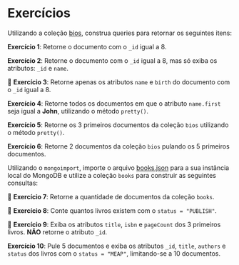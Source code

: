 # Exercícios

Utilizando a coleção [bios](https://docs.mongodb.com/manual/reference/bios-example-collection/), construa queries para retornar os seguintes itens:

**Exercício 1**: Retorne o documento com o `_id` igual a 8.

**Exercício 2**: Retorne o documento com o `_id` igual a 8, mas só exiba os atributos: `_id` e `name`.

🚀 **Exercício 3**: Retorne apenas os atributos `name` e `birth` do documento com o `_id` igual a 8.

**Exercício 4**: Retorne todos os documentos em que o atributo `name.first` seja igual a **John**, utilizando o método `pretty()`.

**Exercício 5**: Retorne os 3 primeiros documentos da coleção `bios` utilizando o método `pretty()`.

**Exercício 6**: Retorne 2 documentos da coleção `bios` pulando os 5 primeiros documentos.

Utilizando o `mongoimport`, importe o arquivo [books.json](https://assets.app.betrybe.com/back-end/mongodb/books-48d15e4d8924badc2308cc4a62eb3ea4.json) para a sua instância local do MongoDB e utilize a coleção `books` para construir as seguintes consultas:

🚀 **Exercício 7**: Retorne a quantidade de documentos da coleção `books`.

🚀 **Exercício 8**: Conte quantos livros existem com o `status = "PUBLISH"`.

🚀 **Exercício 9**: Exiba os atributos `title`, `isbn` e `pageCount` dos 3 primeiros livros. **NÃO** retorne o atributo `_id`.

**Exercício 10**: Pule 5 documentos e exiba os atributos `_id`, `title`, `authors` e `status` dos livros com o `status = "MEAP"`, limitando-se a 10 documentos.